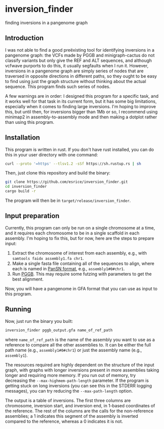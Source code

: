 # inversion_finder

finding inversions in a pangenome graph

## Introduction

I was not able to find a good preëxisting tool for identifying inversions in a pangenome graph: the VCFs made by PGGB and minigraph-cactus do not classify variants but only give the REF and ALT sequences, and although vcfwave purports to do this, it usually segfaults when I run it. However, inversions in a pangenome graph are simply series of nodes that are traversed in opposite directions in different paths, so they ought to be easy to find using just the graph structure without thinking about the actual sequence. This program finds such series of nodes.

A few warnings are in order: I designed this program for a specific task, and it works well for that task in its current form, but it has some big limitations, especially when it comes to finding large inversions. I'm hoping to improve this, but until then, for inversions bigger than 1Mb or so, I recommend using minimap2 in assembly-to-assembly mode and then making a dotplot rather than using this program.

## Installation

This program is written in rust. If you don't have rust installed, you can do this in your user directory with one command:

```bash
curl --proto '=https' --tlsv1.2 -sSf https://sh.rustup.rs | sh
```

Then, just clone this repository and build the binary:

```bash
git clone https://github.com/esrice/inversion_finder.git
cd inversion_finder
cargo build -r
```

The program will then be in `target/release/inversion_finder`.

## Input preparation

Currently, this program can only be run on a single chromosome at a time, and it requires each chromosome to be in a single scaffold in each assembly. I'm hoping to fix this, but for now, here are the steps to prepare input:

1. Extract the chromosome of interest from each assembly, e.g., with `samtools faidx assembly1.fa chr1`.
2. Make a single fasta file containing all of the sequences to align, where each is named in [PanSN format](https://github.com/pangenome/PanSN-spec), e.g., `assembly1#0#chr1`.
3. Run [PGGB](https://github.com/pangenome/pggb). This may require some futzing with parameters to get the best alignment.

Now, you will have a pangenome in GFA format that you can use as input to this program.

## Running

Now, just run the binary you built:

```bash
inversion_finder pggb_output.gfa name_of_ref_path
```

where `name_of_ref_path` is the name of the assembly you want to use as a reference to compare all the other assemblies to. It can be either the full path name (e.g., `assembly1#0#chr1`) or just the assembly name (e.g., `assembly1`).

The resources required are highly dependent on the structure of the input graph, with graphs with longer inversions present in more assemblies taking longer and requiring more memory. If you run out of memory, try decreasing the `--max-highmem-path-length` parameter. If the program is getting stuck on long inversions (you can see this in the STDERR logging messages), you can try reducing the `--max-path-length` option.

The output is a table of inversions. The first three columns are chromosome, inversion start, and inversion end, in 1-based coordinates of the reference. The rest of the columns are the calls for the non-reference assemblies; a 1 indicates this segment of the assembly is inverted compared to the reference, whereas a 0 indicates it is not.
